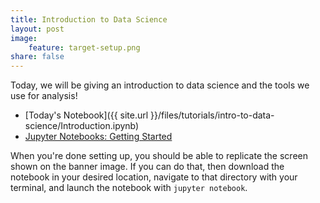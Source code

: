 ```yaml
---
title: Introduction to Data Science
layout: post
image:
    feature: target-setup.png
share: false
---
```


Today, we will be giving an introduction to data science and the tools we use for analysis!

* [Today's Notebook]({{ site.url }}/files/tutorials/intro-to-data-science/Introduction.ipynb)
* [Jupyter Notebooks: Getting Started](https://jupyter-notebook-beginner-guide.readthedocs.io/en/latest/)

When you're done setting up, you should be able to replicate the screen shown on the banner image. If you can do that, then download the notebook in your desired location, navigate to that directory with your terminal, and launch the notebook with `jupyter notebook`.

